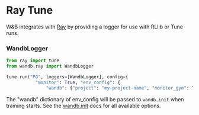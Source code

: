 # Ray Tune

W&B integrates with [Ray](https://github.com/ray-project/ray) by providing a logger for use with RLlib or Tune runs.

### WandbLogger

```python
from ray import tune
from wandb.ray import WandbLogger

tune.run("PG", loggers=[WandbLogger], config={
           "monitor": True, "env_config": {
               "wandb": {"project": "my-project-name", "monitor_gym": True}}})
```

The "wandb" dictionary of env\_config will be passed to `wandb.init` when training starts. See the [wandb.init](../init.md) docs for all available options.

